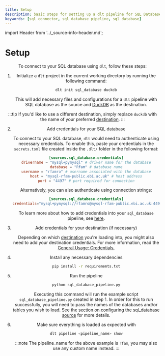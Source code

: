 ```yaml
---
title: Setup
description: basic steps for setting up a dlt pipeline for SQL Database
keywords: [sql connector, sql database pipeline, sql database]
---
```


import Header from '../_source-info-header.md';

# Setup

<Header/>

To connect to your SQL database using `dlt`, follow these steps:

1. Initialize a `dlt` project in the current working directory by running the following command:

    ```sh 
    dlt init sql_database duckdb
    ```

    This will add necessary files and configurations for a `dlt` pipeline with SQL database as the source and
   [DuckDB](../../destinations/duckdb.md) as the destination.

:::tip
If you'd like to use a different destination, simply replace `duckdb` with the name of your preferred [destination](../../destinations).
:::

2. Add credentials for your SQL database

    To connect to your SQL database, `dlt` would need to authenticate using necessary credentials. To enable this, paste your credentials in the `secrets.toml` file created inside the `.dlt/` folder in the following format:
    ```toml
    [sources.sql_database.credentials]
    drivername = "mysql+pymysql" # driver name for the database
    database = "Rfam" # database name
    username = "rfamro" # username associated with the database
    host = "mysql-rfam-public.ebi.ac.uk" # host address
    port = "4497" # port required for connection
    ```

    Alternatively, you can also authenticate using connection strings:
    ```toml
    [sources.sql_database.credentials]
    credentials="mysql+pymysql://rfamro@mysql-rfam-public.ebi.ac.uk:4497/Rfam"
    ```

    To learn more about how to add credentials into your `sql_database` pipeline, see [here](./configuration#configuring-the-connection).  

3. Add credentials for your destination (if necessary)  

    Depending on which [destination](../../destinations) you're loading into, you might also need to add your destination credentials. For more information, read the [General Usage: Credentials.](../../../general-usage/credentials)

4. Install any necessary dependencies  

    ```sh
    pip install -r requirements.txt
    ```

5. Run the pipeline  

    ```sh
    python sql_database_pipeline.py
    ```

    Executing this command will run the example script `sql_database_pipeline.py` created in step 1. In order for this to run successfully, you will need to pass the names of the databases and/or tables you wish to load. 
    See the [section on configuring the sql_database source](./configuration#configuring-the-sql-database-source) for more details.


6. Make sure everything is loaded as expected with  
    ```sh
    dlt pipeline <pipeline_name> show
    ```

   :::note
   The pipeline_name for the above example is `rfam`, you may also use any
   custom name instead. 
   :::  

